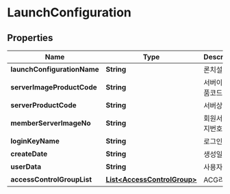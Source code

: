 
# LaunchConfiguration

## Properties
Name | Type | Description | Notes
------------ | ------------- | ------------- | -------------
**launchConfigurationName** | **String** | 론치설정명 |  [optional]
**serverImageProductCode** | **String** | 서버이미지상품코드 |  [optional]
**serverProductCode** | **String** | 서버상품코드 |  [optional]
**memberServerImageNo** | **String** | 회원서버이미지번호 |  [optional]
**loginKeyName** | **String** | 로그인키명 |  [optional]
**createDate** | **String** | 생성일시 |  [optional]
**userData** | **String** | 사용자데이터 |  [optional]
**accessControlGroupList** | [**List&lt;AccessControlGroup&gt;**](AccessControlGroup.md) | ACG리스트 |  [optional]




